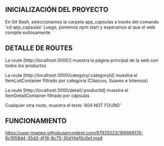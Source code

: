 ## INICIALIZACIÓN DEL PROYECTO
En Git Bash, seleccionamos la carpeta app_capsulas a través del comando 'cd app_capsulas'
Luego, ponemos npm start y esperamos al que el web compile exitosamente

## DETALLE DE ROUTES

La route [http://localhost:3000/] muestra la página principal de la web con todos los productos

La route [http://localhost:3000/category/:categoryId] muestra el ItemListContainer filtrado por categoría (Clásicos, Suaves e Intensos)

La route [http://localhost:3000/detail/:productId] muestra el ItemDetailContainer filtrado por cápsulas

Cualquier otra route, muestra el texto '404 NOT FOUND'

## FUNCIONAMIENTO

https://user-images.githubusercontent.com/97925023/186669170-6c1958d4-35d3-4f16-8c75-30d14ef0c6ef.mp4

